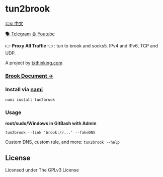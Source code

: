 # tun2brook

[🇨🇳 中文](README_ZH.md)

[🗣 Telegram](https://t.me/txthinking_news)
[🩸 Youtube](https://www.youtube.com/txthinking) 

👉 **Proxy All Traffic** 👈 : tun to brook and socks5. IPv4 and IPv6, TCP and UDP.

A project by [txthinking.com](https://www.txthinking.com)

### [Brook Document ->](https://txthinking.github.io/brook/)

### Install via [nami](https://github.com/txthinking/nami)

```
nami install tun2brook
```

### Usage

**root/sudo/Windows in GitBash with Admin**

```
tun2brook --link 'brook://...' --fakeDNS
```

Custom DNS, custom rule, and more: `tun2brook --help`

## License

Licensed under The GPLv3 License
